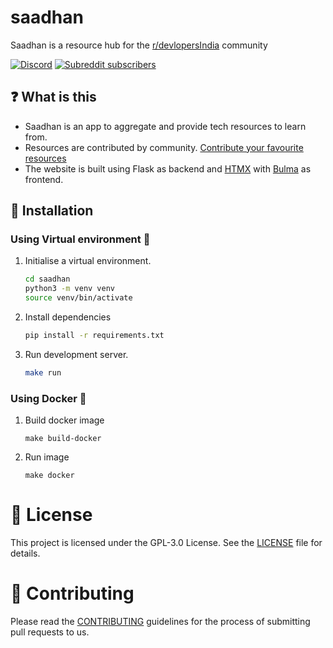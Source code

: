 # saadhan

Saadhan is a resource hub for the [r/devlopersIndia](https://reddit.com/r/developersIndia) community

[![Discord](https://img.shields.io/discord/669880381649977354?color=%237289da&label=Discord&logo=Discord)](https://discordapp.com/invite/MKXMSNC)
[![Subreddit subscribers](https://img.shields.io/reddit/subreddit-subscribers/developersIndia?style=social)](https://www.reddit.com/r/developersIndia/)


## ❓ What is this
- Saadhan is an app to aggregate and provide tech resources to learn from.
- Resources are contributed by community. [Contribute your favourite resources](https://github.com/developersIndia/resources)
- The website is built using Flask as backend and [HTMX](https://htmx.org/) with [Bulma](https://bulma.io) as frontend.

## 🧰 Installation
### Using Virtual environment 🎥

1. Initialise a virtual environment.

   ```bash
   cd saadhan
   python3 -m venv venv
   source venv/bin/activate
   ```
2. Install dependencies

   ```bash
   pip install -r requirements.txt
   ```
3. Run development server.
   ```bash
   make run
   ```

### Using Docker 🐬

1. Build docker image
   ```make
   make build-docker
   ```
2. Run image
   ```make
   make docker
   ```

# 📜 License

This project is licensed under the GPL-3.0 License. See the [LICENSE](LICENSE) file for details.

# 👋 Contributing

Please read the [CONTRIBUTING](CONTRIBUTING.md) guidelines for the process of submitting pull requests to us.